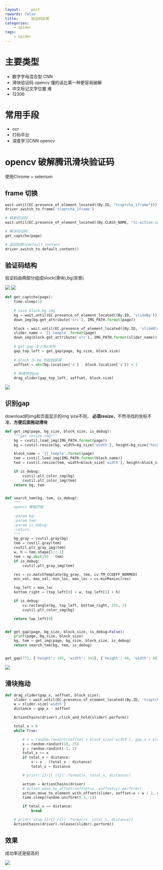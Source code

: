 ```yaml
---
layout:     post
rewards: false
title:      验证码反爬
categories:
    - spider
tags:
    - spider
---
```


# 主要类型

- 数字字母混合型 CNN
- 滑块验证码  opencv 懂的话比第一种更容易破解
- 中文标记文字位置 难
- 12306

# 常用手段

- ocr
- 打码平台
- 深度学习CNN opencv


# opencv 破解腾讯滑块验证码

使用Chrome + selenium

## frame 切换

```python
wait.until(EC.presence_of_element_located((By.ID, "tcaptcha_iframe")))
driver.switch_to.frame('tcaptcha_iframe')

# 刷新验证码
wait.until(EC.presence_of_element_located((By.CLASS_NAME, "tc-action-icon"))).click()

# 解决验证码
get_captcha(page)

# 返回到默认default_content
driver.switch_to.default_content()
```

## 验证码结构

验证码由两部分组成block(滑块),bg(背景)

<span class='gp-2'>
    <img src='https://tva3.sinaimg.cn/large/006tNc79ly1g2h9cqa47jj31vu0rggru.jpg' />
    <img src='https://tva4.sinaimg.cn/large/006tNc79ly1g2h9bu38foj31x40o044u.jpg' />
</span>

```python
def get_captcha(page):
    time.sleep(1)
    
    # save block,bg img
    bg = wait.until(EC.presence_of_element_located((By.ID, 'slideBg')))
    down_img(bg.get_attribute('src'), IMG_PATH.format(page))

    block = wait.until(EC.presence_of_element_located((By.ID, 'slideBlock')))
    slider_name = '{}_temple'.format(page)
    down_img(block.get_attribute('src'), IMG_PATH.format(slider_name))
    
    # get gap 左上角x坐标
    gap_top_left = get_gap(page, bg.size, block.size)
    
    # block 与 bg 的起始距离
    xoffset = abs(bg.location['x'] - block.location['x']) + 1
    
    # 拖滑块到gap
    drag_slider(gap_top_left, xoffset, block.size)
```
![](https://tva4.sinaimg.cn/large/006tNc79ly1g2h9pc2xxrj30k00guwg1.jpg)


## 识别gap

download的img和页面显示的img size不同， **必须resize**，不然寻找的坐标不准，**方便后面拖动滑块**

```python
def get_img(page, bg_size, block_size, is_debug):
    """get resize img"""
    bg = cvutil.load_img(IMG_PATH.format(page))
    bg = cvutil.resize(bg, width=bg_size['width'], height=bg_size['height'])

    block_name = '{}_temple'.format(page)
    tem = cvutil.load_img(IMG_PATH.format(block_name))
    tem = cvutil.resize(tem, width=block_size['width'], height=block_size['height'])

    if is_debug:
        cvutil.plt_color_img(bg)
        cvutil.plt_color_img(tem)
    return bg, tem


def search_tem(bg, tem, is_debug):
    """
    opencv 模板匹配
    
    :param bg:
    :param tem:
    :param is_debug:
    :return:
    """
    bg_gray = cvutil.gray(bg)
    tem = cvutil.gray(tem)
    cvutil.plt_gray_img(tem)
    w, h = tem.shape[1::-1]
    tem = np.abs(255 - tem)
    if is_debug:
        cvutil.plt_gray_img(tem)

    res = cv.matchTemplate(bg_gray, tem, cv.TM_CCOEFF_NORMED)
    min_val, max_val, min_loc, max_loc = cv.minMaxLoc(res)

    top_left = max_loc
    bottom_right = (top_left[0] + w, top_left[1] + h)

    if is_debug:
        cv.rectangle(bg, top_left, bottom_right, 255, 2)
        cvutil.plt_color_img(bg)

    return top_left[0]


def get_gap(page, bg_size, block_size, is_debug=False):
    print(page, bg_size, block_size)
    bg, tem = get_img(page, bg_size, block_size, is_debug)
    return search_tem(bg, tem, is_debug)


get_gap(773, {'height': 195, 'width': 341}, {'height': 68, 'width': 68})
```
![](https://tva4.sinaimg.cn/large/006tNc79ly1g2ha8ygl87j30xz0u0jwn.jpg)

## 滑块拖动

```python
def drag_slider(gap_x, xoffset, block_size):
    slider = wait.until(EC.presence_of_element_located((By.ID, 'tcaptcha_drag_thumb')))
    w = slider.size['width']
    distance = gap_x - xoffset

    ActionChains(driver).click_and_hold(slider).perform()

    total_x = 0
    while True:

        # x = random.randint(xoffset + block_size['width'], gap_x + block_size['width'])
        x = random.randint(10, 25)
        y = random.randint(-1, 1)
        total_x += x
        if total_x > distance:
            x = x - (total_x - distance)
            total_x = distance

        # print('{}/{} [{}]'.format(x, total_x, distance))

        action = ActionChains(driver)
        # action.move_by_offset(xoffset=x, yoffset=y).perform()
        action.move_to_element_with_offset(slider, xoffset=x + w / 2, yoffset=y).perform()
        time.sleep(random.uniform(0.1, 1))

        if total_x == distance:
            break

    # print('stop {}/{} [{}]'.format(x, total_x, distance))
    ActionChains(driver).release(slider).perform()
```

## 效果

成功率还是挺高的

![](https://tva3.sinaimg.cn/large/006tNc79ly1g2hasd2bwdg30bn08e1kx.gif)